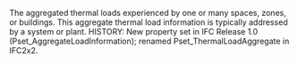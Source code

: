 The aggregated thermal loads experienced by one or many spaces, zones, or buildings. This aggregate thermal load information is typically addressed by a system or plant. HISTORY: New property set in IFC Release 1.0 (Pset_AggregateLoadInformation); renamed Pset_ThermalLoadAggregate in IFC2x2.
